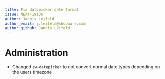 ```yaml
---
title: Fix datepicker date format
issue: NEXT-19136
author: Jannis Leifeld
author_email: j.leifeld@shopware.com
author_github: Jannis Leifeld
---
```

# Administration
* Changed `sw-datepicker` to not convert normal date types depending on the users timezone 
